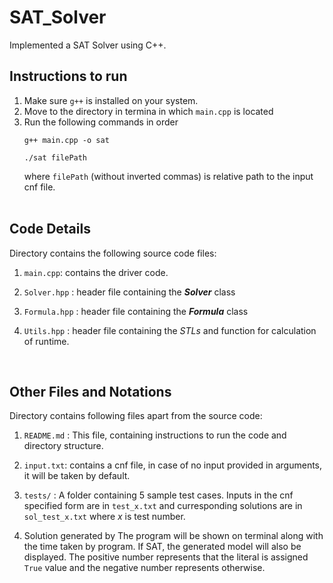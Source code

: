 # SAT_Solver
Implemented a SAT Solver using C++.

## Instructions to run

1. Make sure `g++` is installed on your system.
2. Move to the directory in termina in which `main.cpp` is located
3. Run the following commands in order
   ```
   g++ main.cpp -o sat
   ```
   ```
   ./sat filePath
   ```
   where `filePath` (without inverted commas) is relative path to the input cnf file.
<br><br>

## Code Details

Directory contains the following source code files:

1. `main.cpp`: contains the driver code.

2. `Solver.hpp` : header file containing the _**Solver**_ class

3. `Formula.hpp` : header file containing the _**Formula**_ class

4. `Utils.hpp` : header file containing the _STLs_ and function for calculation of runtime. 

<br>

## Other Files and Notations

Directory contains following files apart from the source code:

<!-- 1. `Documentation.pdf` : A brief report describing our implementation, assumptions, and limitations. -->

1. `README.md` : This file, containing instructions to run the code and directory structure.

2. `input.txt`: contains a cnf file, in case of no input provided in arguments, it will be taken by default.

3. `tests/` : A folder containing 5 sample test cases. Inputs in the cnf specified form are in `test_x.txt` and curresponding solutions are in `sol_test_x.txt` where _x_ is test number.

4. Solution generated by The program will be shown on terminal along with the time taken by program. If SAT, the generated model will also be displayed. The positive number represents that the literal is assigned `True` value and the negative number represents otherwise.
